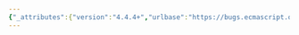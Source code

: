 ```yaml
---
{"_attributes":{"version":"4.4.4+","urlbase":"https://bugs.ecmascript.org/","maintainer":"dherman@mozilla.com"},"bug":{"bug_id":1353,"creation_ts":"2013-03-18 22:43:00 -0700","short_desc":"\"well-formed rest parameter object\"","delta_ts":"2014-06-02 12:36:23 -0700","product":"Draft for 6th Edition","component":"editorial issue","version":"Rev 24: April 27, 2014 Draft","rep_platform":"All","op_sys":"All","bug_status":"RESOLVED","resolution":"FIXED","priority":"Normal","bug_severity":"normal","everconfirmed":true,"reporter":{"uid":"jmdyck","name":"Michael Dyck"},"assigned_to":{"uid":"allen","name":"Allen Wirfs-Brock"},"long_desc":[{"commentid":3499,"comment_count":0,"who":{"uid":"jmdyck","name":"Michael Dyck"},"bug_when":"2013-03-18 22:43:06 -0700","thetext":"Some algorithms (15.4.3.3, 15.5.3.2, 15.5.3.3, 15.5.3.4, 15.5.4.6)\nassert or assume that something \"is a well-formed rest parameter object\",\nbut I don't think this concept is defined."},{"commentid":3758,"comment_count":1,"who":{"uid":"allen","name":"Allen Wirfs-Brock"},"bug_when":"2013-05-12 14:14:41 -0700","thetext":"Probably need to define at the beginning of Clause 15 what ... means when used in a function signature heading."},{"commentid":8146,"comment_count":2,"who":{"uid":"jmdyck","name":"Michael Dyck"},"bug_when":"2014-05-04 15:45:03 -0700","thetext":"The references to \"a well-formed rest parameter object\" are now in:\n  21.1.2.1 String.fromCharCode ( ...codeUnits )\n  21.1.2.2 String.fromCodePoint ( ...codePoints )\n  21.1.2.4 String.raw ( callSite [ , ...substitutions ] )\n  21.1.3.4 String.prototype.concat ( ...args )\n\nAlso,\n  22.1.2.3 Array.of ( ...items )\n  22.2.2.2 %TypedArray%.of ( ...items )\nrefer to \"a well-formed rest argument value\", which probably means the same thing."},{"commentid":8480,"comment_count":3,"who":{"uid":"allen","name":"Allen Wirfs-Brock"},"bug_when":"2014-05-14 18:55:48 -0700","thetext":"fixed in rev25 editor's draft"},{"commentid":8835,"comment_count":4,"who":{"uid":"jmdyck","name":"Michael Dyck"},"bug_when":"2014-06-02 12:36:23 -0700","thetext":"confirmed fixed."}]}}
---
```


